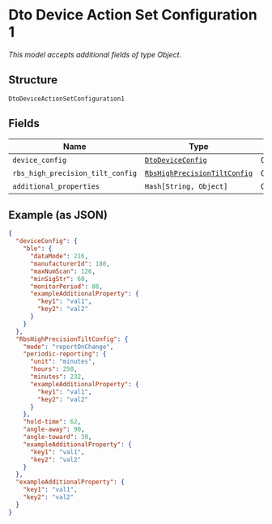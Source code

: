 
# Dto Device Action Set Configuration 1

*This model accepts additional fields of type Object.*

## Structure

`DtoDeviceActionSetConfiguration1`

## Fields

| Name | Type | Tags | Description |
|  --- | --- | --- | --- |
| `device_config` | [`DtoDeviceConfig`](../../doc/models/dto-device-config.md) | Optional | - |
| `rbs_high_precision_tilt_config` | [`RbsHighPrecisionTiltConfig`](../../doc/models/rbs-high-precision-tilt-config.md) | Optional | - |
| `additional_properties` | `Hash[String, Object]` | Optional | - |

## Example (as JSON)

```json
{
  "deviceConfig": {
    "ble": {
      "dataMode": 216,
      "manufacturerId": 180,
      "maxNumScan": 126,
      "minSigStr": 60,
      "monitorPeriod": 88,
      "exampleAdditionalProperty": {
        "key1": "val1",
        "key2": "val2"
      }
    }
  },
  "RbsHighPrecisionTiltConfig": {
    "mode": "reportOnChange",
    "periodic-reporting": {
      "unit": "minutes",
      "hours": 250,
      "minutes": 232,
      "exampleAdditionalProperty": {
        "key1": "val1",
        "key2": "val2"
      }
    },
    "hold-time": 62,
    "angle-away": 90,
    "angle-toward": 30,
    "exampleAdditionalProperty": {
      "key1": "val1",
      "key2": "val2"
    }
  },
  "exampleAdditionalProperty": {
    "key1": "val1",
    "key2": "val2"
  }
}
```

